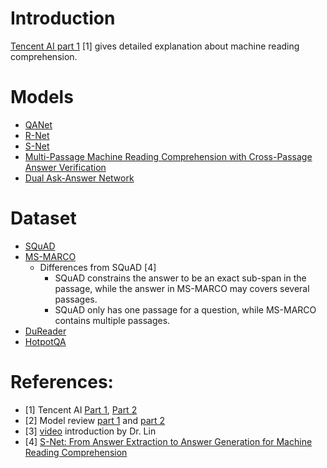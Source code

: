# Introduction
[Tencent AI part 1](https://hanxiao.github.io/2018/04/21/Teach-Machine-to-Comprehend-Text-and-Answer-Question-with-Tensorflow/) [1] gives detailed explanation about machine reading comprehension. 

# Models
- [QANet](https://arxiv.org/pdf/1804.09541.pdf)
- [R-Net](https://www.microsoft.com/en-us/research/wp-content/uploads/2017/05/r-net.pdf)
- [S-Net](https://arxiv.org/pdf/1706.04815.pdf)
- [Multi-Passage Machine Reading Comprehension with Cross-Passage Answer Verification](https://arxiv.org/pdf/1805.02220.pdf)
- [Dual Ask-Answer Network](https://arxiv.org/abs/1809.01997)

# Dataset
- [SQuAD](https://rajpurkar.github.io/SQuAD-explorer/)
- [MS-MARCO](http://www.msmarco.org/)
  - Differences from SQuAD [4]
    - SQuAD constrains the answer to be an exact sub-span in the passage, while the answer in MS-MARCO may covers several passages.
    - SQuAD only has one passage for a question, while MS-MARCO contains multiple passages.
- [DuReader](http://ai.baidu.com/broad/subordinate?dataset=dureader)
- [HotpotQA](https://hotpotqa.github.io/)

# References:  
- [1] Tencent AI [Part 1](https://hanxiao.github.io/2018/04/21/Teach-Machine-to-Comprehend-Text-and-Answer-Question-with-Tensorflow/), [Part 2](https://hanxiao.github.io/2018/09/09/Dual-Ask-Answer-Network-for-Machine-Reading-Comprehension/?from=timeline&isappinstalled=0)
- [2] Model review [part 1](https://mp.weixin.qq.com/s/V2HcHgmW-SfJDwzqydadoA) and [part 2](https://mp.weixin.qq.com/s/IahvlkiACOAjicX68teA0A)
- [3] [video](https://mp.weixin.qq.com/s/6nAm1sJrAj3qqUAagwWutg) introduction by Dr. Lin
- [4] [
S-Net: From Answer Extraction to Answer Generation for Machine Reading Comprehension](https://arxiv.org/pdf/1706.04815.pdf)
